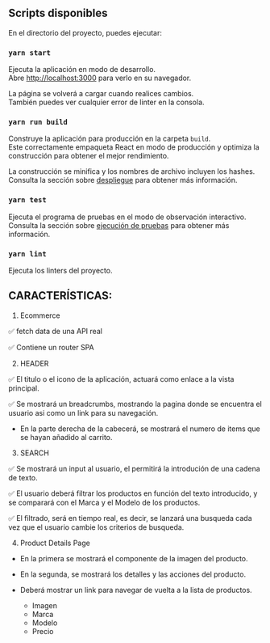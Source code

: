 ## Scripts disponibles

En el directorio del proyecto, puedes ejecutar:

### `yarn start`

Ejecuta la aplicación en modo de desarrollo.\
Abre [http://localhost:3000](http://localhost:3000) para verlo en su navegador.

La página se volverá a cargar cuando realices cambios.\
También puedes ver cualquier error de linter en la consola.

### `yarn run build`

Construye la aplicación para producción en la carpeta `build`.\
Este correctamente empaqueta React en modo de producción y optimiza la construcción para obtener el mejor rendimiento.

La construcción se minifica y los nombres de archivo incluyen los hashes.\
Consulta la sección sobre [despliegue](https://facebook.github.io/create-react-app/docs/deployment) para obtener más información.

### `yarn test`

Ejecuta el programa de pruebas en el modo de observación interactivo.\
Consulta la sección sobre [ejecución de pruebas](https://facebook.github.io/create-react-app/docs/running-tests) para obtener más información.

### `yarn lint`

Ejecuta los linters del proyecto.

## CARACTERÍSTICAS:

1. Ecommerce

✅ fetch data de una API real

✅ Contiene un router  SPA

2. HEADER

✅ El titulo o el icono de la aplicación, actuará como enlace a la vista principal.

✅ Se mostrará un breadcrumbs, mostrando la pagina donde se encuentra el usuario asi como un link para su navegación. 

- En la parte derecha de la cabecerá, se mostrará el numero de items que se hayan añadido al carrito. 


3. SEARCH

✅ Se mostrará un input al usuario, el permitirá la introdución de una cadena de texto.

✅ El usuario deberá filtrar los productos en función del texto introducido, y se comparará con el Marca y el Modelo de los productos.

✅ El filtrado, será en tiempo real, es decir, se lanzará una busqueda cada vez que el usuario cambie los criterios de busqueda.

4. Product Details Page

- En la primera se mostrará el componente de la imagen del producto.

- En la segunda, se mostrará los detalles y las acciones del producto.

- Deberá mostrar un link para navegar de vuelta a la lista de productos.
    - Imagen 
    - Marca 
    - Modelo 
    - Precio 